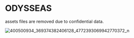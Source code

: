 # ODYSSEAS
assets files are removed due to confidential data.

![400500934_369374382406128_4772393069942770372_n](https://github.com/iratus7/ODYSSEAS/assets/2788154/dea4631d-c2ff-45ae-a635-b23f631a74ab)

